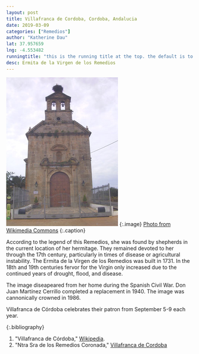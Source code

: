 ```yaml
---
layout: post
title: Villafranca de Cordoba, Cordoba, Andalucia
date: 2019-03-09
categories: ["Remedios"]
author: "Katherine Dau"
lat: 37.957659
lng: -4.553482
runningtitle: "this is the running title at the top. the default is to display the site title, so to activate the running title you will need to uncomment in the post.html layout"
desc: Ermita de la Virgen de los Remedios
---
```

![Ermita de la Virgen de los Remedios](images/villafranca-rem.jpg)
   {:.image}
[Photo from Wikimedia Commons](https://commons.wikimedia.org/wiki/File:RemediosvillafrancacordobaWK.jpg)
   {:.caption}

According to the legend of this Remedios, she was found by shepherds in the current location of her hermitage. They remained devoted to her through the 17th century, particularly in times of disease or agricultural instability. The Ermita de la Virgen de los Remedios was built in 1731. In the 18th and 19th centuries fervor for the Virgin only increased due to the continued years of drought, flood, and disease.

The image diseapeared from her home during the Spanish Civil War. Don Juan Martínez Cerrillo completed a replacement in 1940. The image was cannonically crowned in 1986.

Villafranca de Córdoba celebrates their patron from September 5-9 each year.

{:.bibliography}
1. "Villafranca de Córdoba," [Wikipedia](https://es.wikipedia.org/wiki/Villafranca_de_C%C3%B3rdoba).
2. "Ntra Sra de los Remedios Coronada," [Villafranca de Cordoba](https://www.villafrancadecordoba.es/turismo/fiestas/virgen_de_los_remedios)
